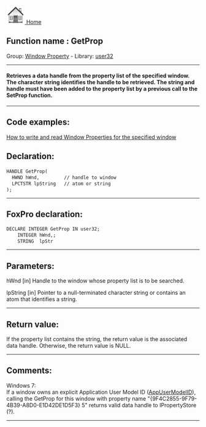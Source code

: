[<img src="../../images/home.png"> Home ](https://github.com/VFPX/Win32API)  

## Function name : GetProp
Group: [Window Property](../../functions_group.md#Window_Property)  -  Library: [user32](../../libraries.md#user32)  
***  


#### Retrieves a data handle from the property list of the specified window. The character string identifies the handle to be retrieved. The string and handle must have been added to the property list by a previous call to the SetProp function.
***  


## Code examples:
[How to write and read Window Properties for the specified window](../../samples/sample_205.md)  

## Declaration:
```foxpro  
HANDLE GetProp(
  HWND hWnd,         // handle to window
  LPCTSTR lpString   // atom or string
);  
```  
***  


## FoxPro declaration:
```foxpro  
DECLARE INTEGER GetProp IN user32;
	INTEGER hWnd,;
	STRING  lpStr  
```  
***  


## Parameters:
hWnd 
[in] Handle to the window whose property list is to be searched. 

lpString 
[in] Pointer to a null-terminated character string or contains an atom that identifies a string.   
***  


## Return value:
If the property list contains the string, the return value is the associated data handle. Otherwise, the return value is NULL.  
***  


## Comments:
Windows 7:   
If a window owns an explicit Application User Model ID (<a href="http://msdn.microsoft.com/en-us/library/dd391569(VS.85).aspx">AppUserModelID</a>), calling the GetProp for this window with property name "{9F4C2855-9F79-4B39-A8D0-E1D42DE1D5F3} 5" returns valid data handle to IPropertyStore (?).  
  
***  

